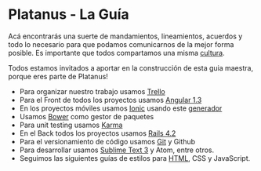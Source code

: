 Platanus - La Guía
==================

Acá encontrarás una suerte de mandamientos, lineamientos, acuerdos y todo lo necesario para que podamos comunicarnos de la mejor forma posible. Es importante que todos compartamos una misma [cultura](/contenido/cultura.md).

Todos estamos invitados a aportar en la construcción de esta guia maestra, porque eres parte de Platanus!

* Para organizar nuestro trabajo usamos [Trello](/contenido/trello.md)
* Para el Front de todos los proyectos usamos [Angular 1.3](/contenido/angular.md)
* En los proyectos móviles usamos [Ionic](/contenido/ionic.md) usando este  [generador](https://github.com/platanus/generator-platanus-ionic)
* Usamos [Bower](/contenido/bower.md) como gestor de paquetes
* Para unit testing usamos [Karma](/contenido/karma.md)
* En el Back todos los proyectos usamos [Rails 4.2](/contenido/rails.md)
* Para el versionamiento de código usamos [Git](/contenido/git.md) y Github
* Para desarrollar usamos [Sublime Text 3](/contenido/sublime.md) y Atom, entre otros.
* Seguimos las siguientes guías de estilos para [HTML](/contenido/html.md), CSS y JavaScript.
